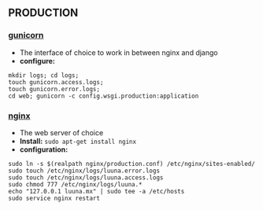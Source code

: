 ## PRODUCTION
### [gunicorn](http://docs.gunicorn.org/en/stable/configure.html)
* The interface of choice to work in between nginx and django
* **configure:**
```
mkdir logs; cd logs;
touch gunicorn.access.logs;
touch gunicorn.error.logs;
cd web; gunicorn -c config.wsgi.production:application
```

### [nginx](https://www.nginx.com/resources/wiki/)
* The web server of choice
* **Install:** ```sudo apt-get install nginx```
* **configuration:**
```
sudo ln -s $(realpath nginx/production.conf) /etc/nginx/sites-enabled/
sudo touch /etc/nginx/logs/luuna.error.logs
sudo touch /etc/nginx/logs/luuna.access.logs
sudo chmod 777 /etc/nginx/logs/luuna.*
echo "127.0.0.1 luuna.mx" | sudo tee -a /etc/hosts
sudo service nginx restart
```
